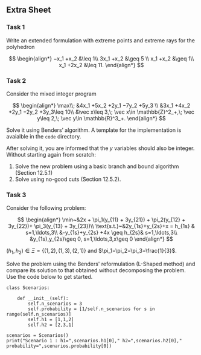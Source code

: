 ## Extra Sheet 


### Task 1

Write an extended formulation with extreme points and extreme rays for the polyhedron

$$
\begin{align*}
−x_1 +x_2 &\leq 1\\
3x_1 +x_2 &\geq 5 \\
x_1 +x_2  &\geq 1\\
x_1 +2x_2 &\leq 11.
\end{align*}
$$

### Task 2

Consider the mixed integer program

$$
\begin{align*}
\max\\; &4x_1 +5x_2 +2y_1 −7y_2 +5y_3 \\
&3x_1 +4x_2 +2y_1 −2y_2 +3y_3\leq 10\\
&\vec x\leq 3,\; \vec x\in \mathbb{Z}^2_+,\; \vec y\leq 2,\; \vec y\in \mathbb{R}^3_+. 
\end{align*}
$$

Solve it using Benders’ algorithm. A template for the implementation is
avaialble in the `code` directory.

After solving it, you are informed that the $y$ variables should also be integer.
Without starting again from scratch:

  1. Solve the new problem using a basic branch and bound algorithm (Section 12.5.1)
  2. Solve using no-good cuts (Section 12.5.2).

### Task 3

Consider the following problem:

$$
\begin{align*}
  \min~&2x + \pi_1(y_{11} + 3y_{21}) + \pi_2(y_{12} + 3y_{22})+ \pi_3(y_{13} + 3y_{23})\\
  \text{s.t.}~&2y_{1s}+y_{2s}+x = h_{1s} & s=1,\ldots,3\\
       &-y_{1s}+y_{2s} +4x \geq h_{2s}& s=1,\ldots,3\\
       &y_{1s},y_{2s}\geq 0, s=1,\ldots,3,x\geq 0
\end{align*}
$$

$(h_1,h_2)\in \Xi=\left\{(1,2),(1,3),(2,1)\right\}$ and
$\pi_1=\pi_2=\pi_3=\frac{1}{3}$.

Solve the problem using the Benders' reformulation (L-Shaped method) and compare
its solution to that obtained without decomposing the problem. Use the code
below to get started.

```{python}
class Scenarios:
  
    def __init__(self):
        self.n_scenarios = 3
        self.probability = [1/self.n_scenarios for s in range(self.n_scenarios)]
        self.h1 = [1,1,2]
        self.h2 = [2,3,1]

scenarios = Scenarios()
print("Scenario 1 : h1=",scenarios.h1[0]," h2=",scenarios.h2[0]," probability=",scenarios.probability[0])
```